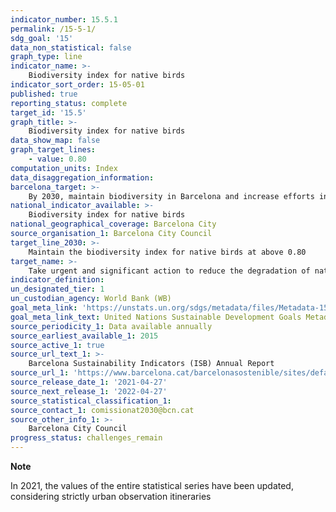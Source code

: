 ```yaml
---
indicator_number: 15.5.1
permalink: /15-5-1/
sdg_goal: '15'
data_non_statistical: false
graph_type: line
indicator_name: >-
    Biodiversity index for native birds
indicator_sort_order: 15-05-01
published: true
reporting_status: complete
target_id: '15.5'
graph_title: >-
    Biodiversity index for native birds
data_show_map: false
graph_target_lines:
    - value: 0.80
computation_units: Index
data_disaggregation_information:
barcelona_target: >-
    By 2030, maintain biodiversity in Barcelona and increase efforts in the struggle to preserve the biodiversity of the planet
national_indicator_available: >-
    Biodiversity index for native birds
national_geographical_coverage: Barcelona City
source_organisation_1: Barcelona City Council
target_line_2030: >-
    Maintain the biodiversity index for native birds at above 0.80
target_name: >-
    Take urgent and significant action to reduce the degradation of natural habitats, halt the loss of biodiversity and, by 2020, protect and prevent the extinction of threatened species
indicator_definition:
un_designated_tier: 1
un_custodian_agency: World Bank (WB)
goal_meta_link: 'https://unstats.un.org/sdgs/metadata/files/Metadata-15-05-01.pdf'
goal_meta_link_text: United Nations Sustainable Development Goals Metadata (pdf 894kB)
source_periodicity_1: Data available annually
source_earliest_available_1: 2015
source_active_1: true
source_url_text_1: >-
    Barcelona Sustainability Indicators (ISB) Annual Report
source_url_1: 'https://www.barcelona.cat/barcelonasostenible/sites/default/files/Indicadors/Indicadors2018/2018_informe_indicadors_sostenibilitat-bcn_0.pdf'
source_release_date_1: '2021-04-27'
source_next_release_1: '2022-04-27'
source_statistical_classification_1: 
source_contact_1: comissionat2030@bcn.cat
source_other_info_1: >-
    Barcelona City Council
progress_status: challenges_remain
---
```

**Note**

In 2021, the values of the entire statistical series have been updated, considering strictly urban observation itineraries
